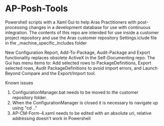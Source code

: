 # AP-Posh-Tools
Powershell scripts with a Xaml Gui to help Aras Practitioners with post-processing changes in a development database for use with continuous integration. The contents of this repo are intended for use inside a customer project repository and use the Aras customer repository Settings.iclude file in the _machine_specific_includes folder

New Configuration Report, Add-To-Package, Audit-Package and Export functionality replaces obsolete ActiveX in the Self-Documenting repo.  The Gui has menu items to: Add selected rows to PackageDefinitions, Export selected rows, Audit PackageDefinitions to avoid import errors, and  Launch Beyond Compare and the Export/Import tool.

Known issues
1) ConfigurationManager.bat needs to be moved to the customer repository folder.
2) When the ConfigurationManager is closed it is necessary to navigate up using "cd .."
3) AP-CM-Form-4.xaml needs to be edited with an absolute uri, relative addressing doesn't work in Powershell



